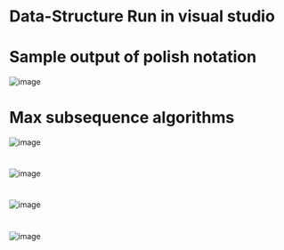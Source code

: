# Data-Structure Run in visual studio
# Sample output of polish notation 
![image](https://user-images.githubusercontent.com/57709260/149828267-e462004b-f42d-4868-b8d0-b930b0b04adb.png)
# Max subsequence algorithms
![image](https://user-images.githubusercontent.com/57709260/149827720-cc7555cc-642d-452d-8512-c3bfcb778c0a.png)
#
![image](https://user-images.githubusercontent.com/57709260/149828365-e7795c9e-3130-4bd1-8573-7e78544b7525.png)
#
![image](https://user-images.githubusercontent.com/57709260/149827972-ca7c34bf-a729-446a-a614-2d75961f2e83.png)
#
![image](https://user-images.githubusercontent.com/57709260/149828428-f292f38f-126f-4952-8039-8fe126c2b0a2.png)
